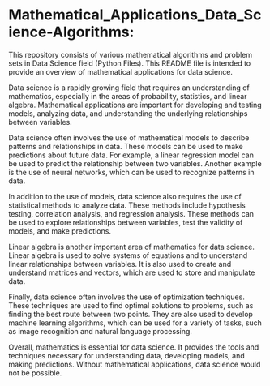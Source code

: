 # Mathematical_Applications_Data_Science-Algorithms:
This repository consists of various mathematical algorithms and problem sets in Data Science field (Python Files). This README file is intended to provide an overview of mathematical applications for data science. <br>

Data science is a rapidly growing field that requires an understanding of mathematics, especially in the areas of probability, statistics, and linear algebra. Mathematical applications are important for developing and testing models, analyzing data, and understanding the underlying relationships between variables. <br>

Data science often involves the use of mathematical models to describe patterns and relationships in data. These models can be used to make predictions about future data. For example, a linear regression model can be used to predict the relationship between two variables. Another example is the use of neural networks, which can be used to recognize patterns in data. <br>

In addition to the use of models, data science also requires the use of statistical methods to analyze data. These methods include hypothesis testing, correlation analysis, and regression analysis. These methods can be used to explore relationships between variables, test the validity of models, and make predictions. <br>

Linear algebra is another important area of mathematics for data science. Linear algebra is used to solve systems of equations and to understand linear relationships between variables. It is also used to create and understand matrices and vectors, which are used to store and manipulate data. <br>

Finally, data science often involves the use of optimization techniques. These techniques are used to find optimal solutions to problems, such as finding the best route between two points. They are also used to develop machine learning algorithms, which can be used for a variety of tasks, such as image recognition and natural language processing. <br>

Overall, mathematics is essential for data science. It provides the tools and techniques necessary for understanding data, developing models, and making predictions. Without mathematical applications, data science would not be possible. <br>
